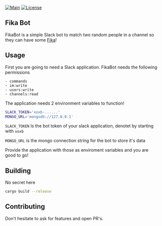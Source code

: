 [![Main](https://github.com/sousandrei/fika_bot/actions/workflows/main.yaml/badge.svg)](https://github.com/sousandrei/fika_bot/actions/workflows/main.yaml)
[![License](https://img.shields.io/badge/license-MIT-blue.svg)](https://opensource.org/licenses/MIT)

## Fika Bot

FikaBot is a simple Slack bot to match two random people in a channel so they can have some [Fika](https://sweden.se/culture-traditions/fika)!

## Usage

First you are going to need a Slack application. FikaBot needs the following permissions

```
- commands
- im:write
- users:write
- channels:read
```

The application needs 2 environment variables to function!

```sh
SLACK_TOKEN='xoxb-......'
MONGO_URL='mongodb://127.0.0.1'
```

`SLACK_TOKEN` Is the bot token of your slack application, denotet by starting with `xoxb`

`MONGO_URL` is the mongo connection string for the bot to store it's data

Provide the application with those as enviroment variables and you are good to go!

## Building

No secret here

```bash
cargo build --release
```

## Contributing

Don't hesitate to ask for features and open PR's.

